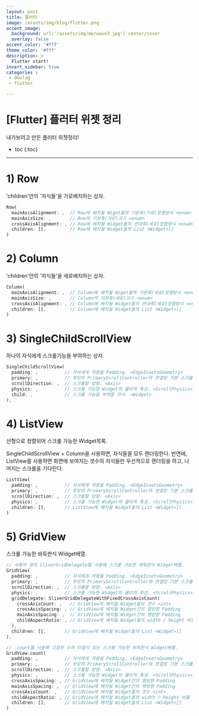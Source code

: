```yaml
---
layout: post
title: 플러터
image: /assets/img/blog/flutter.png
accent_image: 
  background: url('/assets/img/me/wave3.jpg') center/cover
  overlay: false
accent_color: '#fff'
theme_color: '#fff'
description: >
  Flutter start!
invert_sidebar: true
categories :
 - devlog	
 - flutter

---
```




# [Flutter] 플러터 위젯 정리

내가보려고 만든 플러터 위젯정리!



* toc
{:toc}

---



# 1) Row

'children'안의 '자식들'을 가로배치하는 상자.

```dart
Row(
  mainAxisAlignment: ,  // Row에 배치될 Wiget들의 기본축(가로)정렬방식 <enum>
  mainAxisSize: ,       // Row의 기본축(가로)크기 <enum>
  crossAxisAlignment: , // Row에 배치될 Widget들의 반대축(세로)정렬방식 <enum>
  children: [],         // Row에 배치될 Widget들의 List <Widget>[]
)
```



# 2) Column

'children'안의 '자식들'을 세로배치하는 상자.

```dart
Column(
  mainAxisAlignment: ,  // Column에 배치될 Wiget들의 기본축(세로)정렬방식 <enum>
  mainAxisSize: ,       // Column의 기본축(세로)크기 <enum>
  crossAxisAlignment: , // Column에 배치될 Widget들의 반대축(세로)정렬방식 <enum>
  children: [],         // Column에 배치될 Widget들의 List <Widget>[]
)
```



# 3) SingleChildScrollView

하나의 자식에게 스크롤기능을 부여하는 상자.

```dart
SingleChildScrollView(
  padding: ,          // 자식에게 적용될 Padding. <EdgeInsetsGeometry>
  primary: ,          // 부모의 PrimaryScrollController와 연결된 기본 스크롤 뷰인지 여부.
  scrollDirection: ,  // 스크롤할 방향. <Axis>
  physics: ,          // 스크롤 가능한 Widget의 물리적 특성. <ScrollPhysics>
  child: ,            // 스크롤 기능을 부여할 자식. <Widget>
),
```



# 4) ListView

선형으로 정렬되어 스크롤 가능한 Widget목록.

SingleChildScrollView + Column을 사용하면, 자식들을 모두 랜더링한다.
반면에, ListView를 사용하면 화면에 보여지는 갯수의 자식들만 우선적으로 랜더링을 하고, 나머지는 스크롤을 기다린다.

```dart
ListView(
  padding: ,          // 자식에게 적용될 Padding. <EdgeInsetsGeometry>
  primary: ,          // 부모의 PrimaryScrollController와 연결된 기본 스크롤 뷰인지 여부.
  scrollDirection: ,  // 스크롤할 방향. <Axis>
  physics: ,          // 스크롤 가능한 Widget의 물리적 특성. <ScrollPhysics>
  children: [],       // ListView에 배치될 Widget들의 List <Widget>[]
)
```

# 5) GridView

스크롤 가능한 바둑판식 Widget배열.

```dart
// 사용자 정의 SliverGridDelegate를 사용해 스크롤 가능한 바둑판식 Widget배열.
GridView(
  padding: ,          // 자식에게 적용될 Padding. <EdgeInsetsGeometry>
  primary: ,          // 부모의 PrimaryScrollController와 연결된 기본 스크롤 뷰인지 여부.
  scrollDirection: ,  // 스크롤할 방향. <Axis>
  physics: ,          // 스크롤 가능한 Widget의 물리적 특성. <ScrollPhysics>
  gridDelegate: SliverGridDelegateWithFixedCrossAxisCount(
    crossAxisCount: ,   // GridView에 배치될 Widget들의 갯수 <int>
    crossAxisSpacing: , // GridView에 배치될 Widget간의 열방향 Padding
    mainAxisSpacing: ,  // GridView에 배치될 Widget간의 행방향 Padding
    childAspectRatio: , // GridView에 배치될 Widget들의 width / height 비율 <double>
  ),
  children: [],       // GridView에 배치될 Widget들의 List <Widget>[]
),

// .count를 사용해 고정된 수의 타일이 있는 스크롤 가능한 바둑판식 Widget배열.
GridView.count(
  padding: ,          // 자식에게 적용될 Padding. <EdgeInsetsGeometry>
  primary: ,          // 부모의 PrimaryScrollController와 연결된 기본 스크롤 뷰인지 여부.
  scrollDirection: ,  // 스크롤할 방향. <Axis>
  physics: ,          // 스크롤 가능한 Widget의 물리적 특성. <ScrollPhysics>
  crossAxisSpacing: , // GridView에 배치될 Widget간의 열방향 Padding
  mainAxisSpacing: ,  // GridView에 배치될 Widget간의 행방향 Padding
  crossAxisCount: ,   // GridView에 배치될 Widget들의 갯수 <int>
  childAspectRatio: , // GridView에 배치될 Widget들의 width / height 비율 <double>
  children: [],       // GridView에 배치될 Widget들의 List <Widget>[]
)
```

